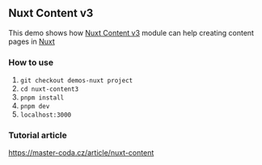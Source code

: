 ## Nuxt Content v3
This demo shows how [Nuxt Content v3](https://content.nuxt.com/) module can help creating content pages in [Nuxt](https://nuxt.com/)

### How to use
1. `git checkout demos-nuxt project`
2. `cd nuxt-content3`
3. `pnpm install`
4. `pnpm dev` 
5. `localhost:3000` 

### Tutorial article
https://master-coda.cz/article/nuxt-content
